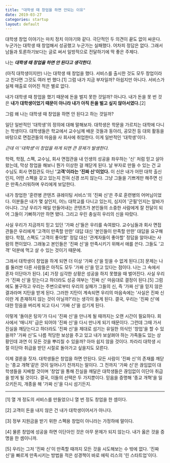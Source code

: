 ```yaml
---
title: "대학생 때 창업을 하면 안되는 이유"
date: 2019-03-27
categories: startup
layout: default
---
```


대학생 창업 이야기는 마치 정치 이야기와 같다. 극단적인 두 의견이 끝도 없이 싸운다. 누군가는 대학생 때 창업해서 성공했고 누군가는 실패했다. 어차피 정답은 없다. 그래서 남들과 토론하기보다는 글로 써서 일방적으로 전달하기에 딱 좋은 주제다.

나는 **_대학생 때 창업을 하면 안 된다고 생각한다._**

(아직 대학생이지만) 나는 대학생 때 창업을 했다. 서비스를 출시한 것도 모두 창업이라고 친다면 그것도 여러 번 했다.[1] 그럼 내가 지금 부자일까? 아쉽지만 아니다. 서비스가 실제 매출로 이어진 적은 별로 없다.

내가 대학생 때 창업을 했기 때문에 돈을 벌지 못한 것일까? 아니다. 내가 돈을 못 번 것은 **내가 대학생이었기 때문이 아니라 내가 아직 돈을 벌고 싶지 않아서였다.**[2]

그럼 왜 나는 대학생 때 창업을 하면 안 된다고 하는 것일까?

일단 일반적인 '대학생'의 정의에 대해 말해보자. 대학생은 학문을 가르치는 대학에 다니는 학생이다. 대학생들은 학교에서 교수님께 배운 것들과 동아리, 공모전 등 대외 활동을 바탕으로 면접관들의 마음을 사 회사에 취업한다. 이게 일반적인 '대학생'이다.

_근데 이 '대학생'이 창업을 하게 되면 큰 문제가 발생한다._

학력, 학점, 스펙, 교수님, 회사 면접관을 내 인생의 성공을 좌우하는 '신' 처럼 믿고 살아왔는데, 막상 창업을 해보니 뭔가 이상한 걸 깨닫게 된다. 날 부자로 만들 수 있는 건 교수님도 회사 면접관도 아닌 **'고객'이라는 '진짜 신'이었다.** 이 신은 내가 어떤 대학 출신인지, 어떤 스펙을 갖고 있는지 전혀 신경 쓰지 않는다. 그냥 그들을 기쁘게만 해주면 신은 만족스러워하며 우리에게 보답한다.

내가 창업한 '훈련병 콘텐츠 큐레이팅 서비스'의 '진짜 신'은 주로 훈련병의 어머님이었다. 이분들은 내가 몇 살인지, 어느 대학교를 다니고 있는지, 심지어 '군필'인지는 알바가 아니다. 그냥 우리가 매일 만들어내는 콘텐츠가 본인들의 소중한 사람에게 잘 전달이 되어 그들이 기뻐하기만 하면 됐다. 그리고 우린 충실히 우리의 신을 따랐다.

사실 우리가 지금까지 믿고 있던 '가짜 신'들은 우리를 속여왔다. 교수님들과 회사 면접관들은 우리에게 '고객이 만족할 만한' 대답 대신 '본인들이 만족할 만한' 대답을 요구해 왔다. 학점, 스펙도 '고객이 좋아할' 정답 대신 '관계자들이 좋아할' 정답을 알아내는 사람의 편이었다. 그래놓고 본인들은 '진짜 신'을 만족시키기 위해서 애를 쓴다. 그들도 '고객' 덕분에 먹고 살 수 있는 것이기 때문에.

그래서 대학생이 창업을 하게 되면 더 이상 '가짜 신'을 믿을 수 없게 된다.[3] 문제는 나를 둘러싼 다른 사람들은 아직도 모두 '가짜 신'을 믿고 있다는 점이다. 나는 그 속에서 혼자 이단아가 된다. [4] 가장 심각한 상황은 성공을 하지 못했을 때 벌어진다. 사실 우리가 '진짜 신'을 믿는다고 하더라도 성공 여부는 '진짜 신' 마음대로 결정이 된다.[5] 그럼에도 불구하고 우리는 주변으로부터 우리의 실패가 그들의 신, 즉 '가짜 신'을 믿지 않은 결과라며 지탄을 받게 된다. 그러한 지탄이 계속되면 우리의 마음속에는 '사실은 진짜 신이란 게 존재하지 않는 것이 아닐까?'라는 생각이 들게 된다. 결국, 우리는 '진짜 신'에 대한 믿음을 버리게 되고 다시 '가짜 신'을 섬기게 된다.

이렇게 '돌아온 탕자'가 다시 '진짜 신'을 만나게 될 때까지는 오랜 시간이 필요하다. 회사에서 '매니저' 급은 되어야 '진짜 신'을 다시 만나게 되기 때문이다. 그런데 그때 가서 진실을 깨닫는다고 하더라도 '진짜 신'을 제대로 섬기는 유일한 의식인 '창업'을 할 수 있을까? '가짜 신'도 나름 적당한 보상을 주고 있고 내가 보살펴야 하는 가족들도 있는 상황인데 과연 이 모든 것을 뿌리칠 수 있을까? 아마 쉽지 않을 것이다. 차라리 대학생 시절 이단아 취급을 받던 시절로 돌아가고 싶을지도 모른다.

이제 결론을 짓자. 대학생들은 창업을 하면 안된다. 모든 사람이 '진짜 신'의 존재를 깨닫는 '종교 개혁'같은 것이 일어나기 전까지는 말이다. 그 전까지 '가짜 신'은 끊임없이 대학생들을 지배할 것이며 '창업'을 통해 진실을 깨달은 대학생들은 끊임없이 이단아 취급을 받게 될 것이다. 결국, 이들의 선택은 두 가지뿐이다. 믿음을 증명해 '종교 개혁'을 일으키든지, 개종을 해 '가짜 신'을 다시 섬기든지.

---

[1] 열 개 정도의 서비스를 만들었으니 열 번 정도 창업을 한 셈이다.

[2] 고객이 돈을 내지 않은 건 내가 대학생이어서가 아니다.

[3] 정부 지원금을 받기 위한 스펙용 창업이 아니라는 가정하에 말이다.

[4] 물론 창업에 성공을 하면 이단아인 것은 아무 문제가 되지 않는다. 내가 옳은 것을 증명을 한 셈이니까.

[5] 우리는 그저 '진짜 신'이 만족할 때까지 모든 것을 시도해보는 수 밖에 없다. '진짜 신'을 빠르게 만족시키는 방법을 적은 성경책이 바로 에릭 리스의 '린 스타트업'이다.
